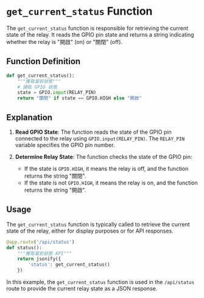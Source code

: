 # `get_current_status` Function

The `get_current_status` function is responsible for retrieving the current state of the relay. It reads the GPIO pin state and returns a string indicating whether the relay is "開啟" (on) or "關閉" (off).

## Function Definition

```python
def get_current_status():
    """獲取當前狀態"""
    # 讀取 GPIO 狀態
    state = GPIO.input(RELAY_PIN)
    return "關閉" if state == GPIO.HIGH else "開啟"
```

## Explanation

1. **Read GPIO State**: The function reads the state of the GPIO pin connected to the relay using `GPIO.input(RELAY_PIN)`. The `RELAY_PIN` variable specifies the GPIO pin number.

2. **Determine Relay State**: The function checks the state of the GPIO pin:
   - If the state is `GPIO.HIGH`, it means the relay is off, and the function returns the string "關閉".
   - If the state is not `GPIO.HIGH`, it means the relay is on, and the function returns the string "開啟".

## Usage

The `get_current_status` function is typically called to retrieve the current state of the relay, either for display purposes or for API responses.

```python
@app.route('/api/status')
def status():
    """獲取當前狀態 API"""
    return jsonify({
        'status': get_current_status()
    })
```

In this example, the `get_current_status` function is used in the `/api/status` route to provide the current relay state as a JSON response.
